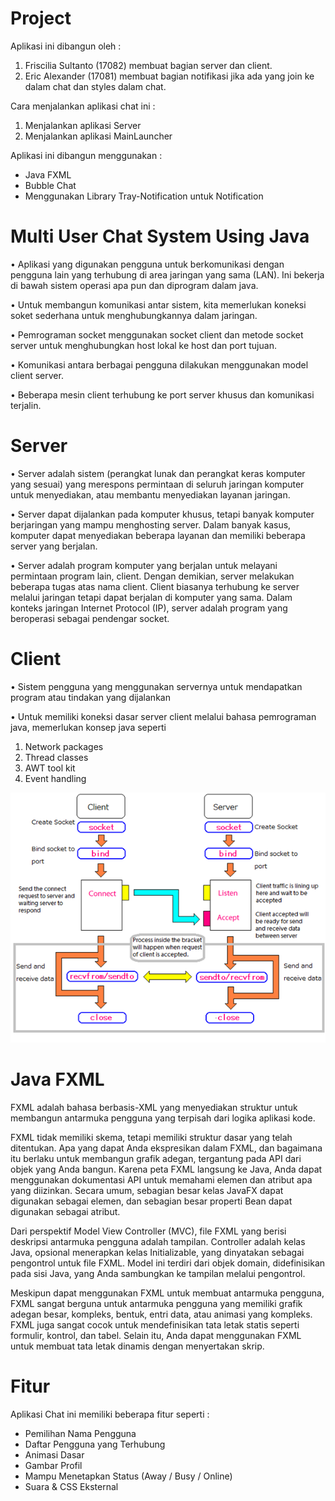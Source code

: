 # Project 
Aplikasi ini dibangun oleh :
1. Friscilia Sultanto (17082) membuat bagian server dan client.
2. Eric Alexander (17081) membuat bagian notifikasi jika ada yang join ke dalam chat dan styles dalam chat.

Cara menjalankan aplikasi chat ini :
<ol>
  <li> Menjalankan aplikasi Server </li>
  <li> Menjalankan aplikasi MainLauncher </li>
</ol>

Aplikasi ini dibangun menggunakan :
<ul>
  <li> Java FXML </li>
  <li> Bubble Chat </li>
  <li> Menggunakan Library Tray-Notification untuk Notification </li>
</ul>

# Multi User Chat System Using Java

<p>• Aplikasi yang digunakan pengguna untuk berkomunikasi dengan pengguna lain yang terhubung di 
area jaringan yang sama (LAN). Ini bekerja di bawah sistem operasi apa pun dan diprogram dalam java.</p>
<p>• Untuk membangun komunikasi antar sistem, kita memerlukan koneksi soket sederhana untuk menghubungkannya dalam jaringan.</p>
<p>• Pemrograman socket menggunakan socket client dan metode socket server untuk menghubungkan host lokal ke host dan port tujuan.</p>
<p>• Komunikasi antara berbagai pengguna dilakukan menggunakan model client server.</p>
<p>• Beberapa mesin client terhubung ke port server khusus dan komunikasi terjalin.</p>

# Server
<p>• Server adalah sistem (perangkat lunak dan perangkat keras komputer yang sesuai) yang merespons permintaan di seluruh 
jaringan komputer untuk menyediakan, atau membantu menyediakan layanan jaringan.</p>
<p>• Server dapat dijalankan pada komputer khusus, tetapi banyak komputer berjaringan yang mampu menghosting server. 
Dalam banyak kasus, komputer dapat menyediakan beberapa layanan dan memiliki beberapa server yang berjalan.</p>
<p>• Server adalah program komputer yang berjalan untuk melayani permintaan program lain, client. Dengan demikian, server 
melakukan beberapa tugas atas nama client. Client biasanya terhubung ke server melalui jaringan tetapi dapat berjalan di komputer
yang sama. Dalam konteks jaringan Internet Protocol (IP), server adalah program yang beroperasi sebagai pendengar socket.</p>

# Client
<p>• Sistem pengguna yang menggunakan servernya untuk mendapatkan program atau tindakan yang dijalankan</p>
<p>• Untuk memiliki koneksi dasar server client melalui bahasa pemrograman java, memerlukan konsep java seperti
<ol> 
<li>Network packages </li>
<li>Thread classes</li>
<li>AWT tool kit </li>
<li>Event handling</li></ol>
<p align="center"><img src="https://github.com/frisciliachen/JavaChat/blob/master/images/server-client.png?raw=true"></p>

# Java FXML
<p>FXML adalah bahasa berbasis-XML yang menyediakan struktur untuk membangun antarmuka pengguna yang terpisah dari logika aplikasi kode. </p>

<p>FXML tidak memiliki skema, tetapi memiliki struktur dasar yang telah ditentukan. Apa yang dapat Anda ekspresikan dalam FXML, dan bagaimana itu berlaku untuk membangun grafik adegan, tergantung pada API dari objek yang Anda bangun. Karena peta FXML langsung ke Java, Anda dapat menggunakan dokumentasi API untuk memahami elemen dan atribut apa yang diizinkan. Secara umum, sebagian besar kelas JavaFX dapat digunakan sebagai elemen, dan sebagian besar properti Bean dapat digunakan sebagai atribut.</p>

<p>Dari perspektif Model View Controller (MVC), file FXML yang berisi deskripsi antarmuka pengguna adalah tampilan. Controller adalah kelas Java, opsional menerapkan kelas Initializable, yang dinyatakan sebagai pengontrol untuk file FXML. Model ini terdiri dari objek domain, didefinisikan pada sisi Java, yang Anda sambungkan ke tampilan melalui pengontrol.</p>

<p>Meskipun dapat menggunakan FXML untuk membuat antarmuka pengguna, FXML sangat berguna untuk antarmuka pengguna yang memiliki grafik adegan besar, kompleks, bentuk, entri data, atau animasi yang kompleks. FXML juga sangat cocok untuk mendefinisikan tata letak statis seperti formulir, kontrol, dan tabel. Selain itu, Anda dapat menggunakan FXML untuk membuat tata letak dinamis dengan menyertakan skrip.</p>


# Fitur
<p>Aplikasi Chat ini memiliki beberapa fitur seperti : </p>
<ul>
<li> Pemilihan Nama Pengguna </ li>
<li> Daftar Pengguna yang Terhubung </ li>
<li> Animasi Dasar </ li>
<li> Gambar Profil </ li>
<li> Mampu Menetapkan Status (Away / Busy / Online) </ li>
<li> Suara & CSS Eksternal </ li>
</ ul>



